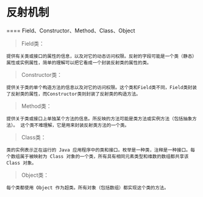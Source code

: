 # 反射机制
====
Field、Constructor、Method、Class、Object
>Field类：
	
	提供有关类或接口的属性的信息，以及对它的动态访问权限。反射的字段可能是一个类（静态）属性或实例属性，简单的理解可以把它看成一个封装反射类的属性的类。
>Constructor类：

	提供关于类的单个构造方法的信息以及对它的访问权限。这个类和Field类不同，Field类封装了反射类的属性，而Constructor类则封装了反射类的构造方法。
>Method类：
	
	提供关于类或接口上单独某个方法的信息。所反映的方法可能是类方法或实例方法（包括抽象方法）。 这个类不难理解，它是用来封装反射类方法的一个类。
>Class类：
	
	类的实例表示正在运行的 Java 应用程序中的类和接口。枚举是一种类，注释是一种接口。每个数组属于被映射为 Class 对象的一个类，所有具有相同元素类型和维数的数组都共享该 Class 对象。
>Object类：
	
	每个类都使用 Object 作为超类。所有对象（包括数组）都实现这个类的方法。